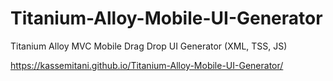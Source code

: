 # Titanium-Alloy-Mobile-UI-Generator
Titanium Alloy MVC Mobile Drag Drop UI Generator (XML, TSS, JS)

https://kassemitani.github.io/Titanium-Alloy-Mobile-UI-Generator/
